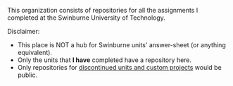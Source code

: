 This organization consists of repositories for all the assignments I completed at the Swinburne University of Technology. 

Disclaimer:
- This place is NOT a hub for Swinburne units' answer-sheet (or anything equivalent). 
- Only the units that <b>I have</b> completed have a repository here.
- Only repositories for <u>discontinued units and custom projects</u> would be public.

